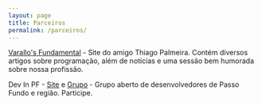 ```yaml
---
layout: page
title: Parceiros
permalink: /parceiros/
---
```


[Varallo's Fundamental](http://www.varallos.com.br/site/) - Site do amigo Thiago Palmeira. Contém diversos artigos sobre programação, além de notícias e uma sessão bem humorada sobre nossa profissão.

Dev In PF - [Site](http://devinpf.org/) e [Grupo](https://groups.google.com/forum/#!forum/dev-in-pf) - Grupo aberto de desenvolvedores de Passo Fundo e região. Participe.